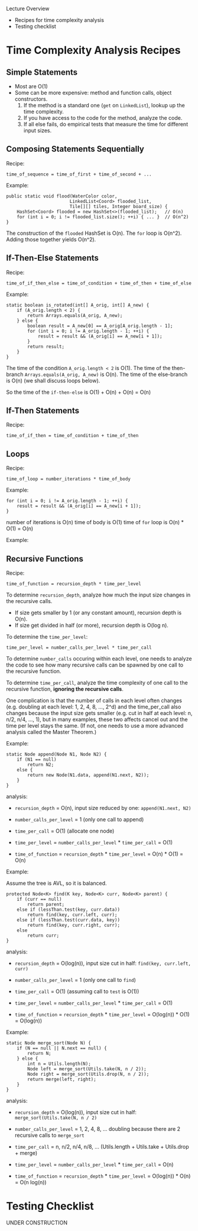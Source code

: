 
Lecture Overview

* Recipes for time complexity analysis
* Testing checklist


# Time Complexity Analysis Recipes

## Simple Statements

* Most are O(1)
* Some can be more expensive: method and function calls, object constructors.
    1. If the method is a standard one (`get` on `LinkedList`), lookup up the
      time complexity.
    2. If you have access to the code for the method, analyze the code.
    3. If all else fails, do empirical tests that measure the time for
      different input sizes.

## Composing Statements Sequentially

Recipe:

    time_of_sequence = time_of_first + time_of_second + ...

Example:

    public static void flood(WaterColor color,
                            LinkedList<Coord> flooded_list,
                            Tile[][] tiles, Integer board_size) {
        HashSet<Coord> flooded = new HashSet<>(flooded_list);   // O(n)
        for (int i = 0; i != flooded_list.size(); ++i) { ... }  // O(n^2)
    }

The construction of the `flooded` HashSet is O(n).
The `for` loop is O(n^2).
Adding those together yields O(n^2).


## If-Then-Else Statements

Recipe:

    time_of_if_then_else = time_of_condition + time_of_then + time_of_else

Example:

	static boolean is_rotated(int[] A_orig, int[] A_new) {
		if (A_orig.length < 2) {
			return Arrays.equals(A_orig, A_new);
		} else {
			boolean result = A_new[0] == A_orig[A_orig.length - 1];
			for (int i = 0; i != A_orig.length - 1; ++i) {
				result = result && (A_orig[i] == A_new[i + 1]);
			}
			return result;
		}
	}

The time of the condition `A_orig.length < 2` is O(1).
The time of the then-branch `Arrays.equals(A_orig, A_new)` is O(n).
The time of the else-branch is O(n) (we shall discuss loops below).

So the time of the `if-then-else` is O(1) + O(n) + O(n) = O(n)

## If-Then Statements

Recipe:

    time_of_if_then = time_of_condition + time_of_then

## Loops

Recipe:

    time_of_loop = number_iterations * time_of_body

Example:

	for (int i = 0; i != A_orig.length - 1; ++i) {
		result = result && (A_orig[i] == A_new[i + 1]);
	}

number of iterations is O(n)
time of body is O(1)
time of `for` loop is O(n) * O(1) = O(n)

Example:



## Recursive Functions

Recipe:

    time_of_function = recursion_depth * time_per_level

To determine `recursion_depth`, analyze how much the input size changes
in the recursive calls.
* If size gets smaller by 1 (or any constant amount), recursion depth is O(n).
* If size get divided in half (or more), recursion depth is O(log n).

To determine the `time_per_level`:

    time_per_level = number_calls_per_level * time_per_call

To determine `number_calls` occuring within each level, one needs to
analyze the code to see how many recursive calls can be spawned by one
call to the recursive function.

To determine `time_per_call`, analyze the time complexity of one call
to the recursive function, **ignoring the recursive calls**.

One complication is that the number of calls in each level often
changes (e.g. doubling at each level: 1, 2, 4, 8, ..., 2^d) and
the time_per_call also changes because the input size gets smaller
(e.g. cut in half at each level: n, n/2, n/4, ..., 1),
but in many examples, these two affects cancel out and the
time per level stays the same. (If not, one needs to use a more
advanced analysis called the Master Theorem.)

Example:

    static Node append(Node N1, Node N2) {
        if (N1 == null)
            return N2;
        else {
            return new Node(N1.data, append(N1.next, N2));
        }
    }

analysis:

* `recursion_depth` = O(n), input size reduced by one: `append(N1.next, N2)`

* `number_calls_per_level` = 1 (only one call to append)
    
* `time_per_call` = O(1)  (allocate one node)

* `time_per_level` = `number_calls_per_level` * `time_per_call` = O(1)

* `time_of_function` = `recursion_depth` * `time_per_level` = O(n) * O(1) = O(n)

Example:

Assume the tree is AVL, so it is balanced.

    protected Node<K> find(K key, Node<K> curr, Node<K> parent) {
        if (curr == null)
            return parent;
        else if (lessThan.test(key, curr.data))
            return find(key, curr.left, curr);
        else if (lessThan.test(curr.data, key))
            return find(key, curr.right, curr);
        else
            return curr;
    }

analysis:

* `recursion_depth` = O(log(n)), input size cut in half:
   `find(key, curr.left, curr)`

* `number_calls_per_level` = 1 (only one call to `find`)
    
* `time_per_call` = O(1)  (assuming call to `test` is O(1))

* `time_per_level` = `number_calls_per_level` * `time_per_call` = O(1)

* `time_of_function` = `recursion_depth` * `time_per_level` 
   = O(log(n)) * O(1) = O(log(n))

Example:

    static Node merge_sort(Node N) {
        if (N == null || N.next == null) {
            return N;
        } else {
            int n = Utils.length(N);
            Node left = merge_sort(Utils.take(N, n / 2));
            Node right = merge_sort(Utils.drop(N, n / 2));
            return merge(left, right);
        }
    }

analysis:

* `recursion_depth` = O(log(n)), input size cut in half:
   `merge_sort(Utils.take(N, n / 2)`

* `number_calls_per_level` = 1, 2, 4, 8, ... 
   doubling because there are 2 recursive calls to `merge_sort`
    
* `time_per_call` = n, n/2, n/4, n/8, ...
    (Utils.length + Utils.take + Utils.drop + merge)

* `time_per_level` = `number_calls_per_level` * `time_per_call` = O(n)

* `time_of_function` = `recursion_depth` * `time_per_level` 
   = O(log(n)) * O(n) = O(n log(n))


# Testing Checklist

UNDER CONSTRUCTION
